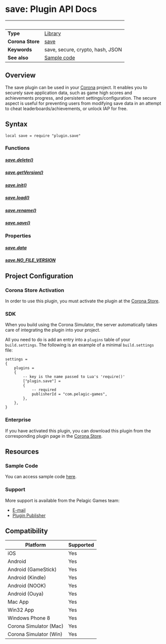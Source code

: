 # save: Plugin API Docs

|                      | &nbsp; 
| -------------------- | ---------------------------------------------------------------
| __Type__             | [Library](http://docs.coronalabs.com/api/type/Library.html)
| __Corona Store__     | [save](http://store.coronalabs.com/plugin/save)
| __Keywords__         | save, secure, crypto, hash, JSON
| __See also__         | [Sample code](sample.lua)

## Overview

The save plugin can be used in your [Corona](https://coronalabs.com/products/corona-sdk/) project. It enables you to securely save application data, such as game high scores and achievements progress, and persistent settings/configuration. The secure aspect is useful for preventing users from modifying save data in an attempt to cheat leaderboards/achievements, or unlock IAP for free.


## Syntax

	local save = require "plugin.save"

### Functions

##### [save.delete()](delete.markdown)

##### [save.getVersion()](getVersion.markdown)

##### [save.init()](init.markdown)

##### [save.load()](load.markdown)

##### [save.rename()](rename.markdown)

##### [save.save()](save.markdown)


### Properties

##### [save.data](data.markdown)

##### [save.NO_FILE_VERSION](NO_FILE_VERSION.markdown)


## Project Configuration

### Corona Store Activation

In order to use this plugin, you must activate the plugin at the [Corona Store](http://store.coronalabs.com/plugin/save).


### SDK

When you build using the Corona Simulator, the server automatically takes care of integrating the plugin into your project. 

All you need to do is add an entry into a `plugins` table of your `build.settings`. The following is an example of a minimal `build.settings` file:

``````
settings =
{
	plugins =
	{
		-- key is the name passed to Lua's 'require()'
		["plugin.save"] =
		{
			-- required
			publisherId = "com.pelagic-games",
		},
	},		
}
``````

### Enterprise

If you have activated this plugin, you can download this plugin from the corresponding plugin page in the [Corona Store](http://store.coronalabs.com/plugin/save).


## Resources

### Sample Code

You can access sample code [here](sample.lua).

### Support

More support is available from the Pelagic Games team:

* [E-mail](mailto://support@pelagic-games.com)
* [Plugin Publisher](http://www.pelagic-games.com)


## Compatibility

| Platform                     | Supported
| ---------------------------- | ---------------------------- 
| iOS                          | Yes
| Android                      | Yes
| Android (GameStick)          | Yes
| Android (Kindle)             | Yes
| Android (NOOK)               | Yes
| Android (Ouya)               | Yes
| Mac App                      | Yes
| Win32 App                    | Yes
| Windows Phone 8              | Yes
| Corona Simulator (Mac)       | Yes
| Corona Simulator (Win)       | Yes

